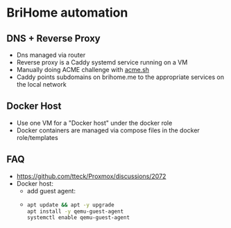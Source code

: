 # BriHome automation

## DNS + Reverse Proxy

* Dns managed via router
* Reverse proxy is a Caddy systemd service running on a VM
* Manually doing ACME challenge with [acme.sh](https://github.com/acmesh-official/acme.sh)
* Caddy points subdomains on brihome.me to the appropriate services on the local network

## Docker Host

* Use one VM for a "Docker host" under the docker role
* Docker containers are managed via compose files in the docker role/templates

## FAQ

* https://github.com/tteck/Proxmox/discussions/2072
* Docker host:
  * add guest agent:
  * ```bash
    apt update && apt -y upgrade
    apt install -y qemu-guest-agent
    systemctl enable qemu-guest-agent
    ```